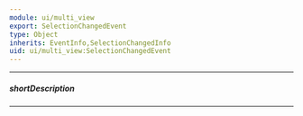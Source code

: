 ```yaml
---
module: ui/multi_view
export: SelectionChangedEvent
type: Object
inherits: EventInfo,SelectionChangedInfo
uid: ui/multi_view:SelectionChangedEvent
---
```

---
##### shortDescription
<!-- Description goes here -->

---
<!-- Description goes here -->